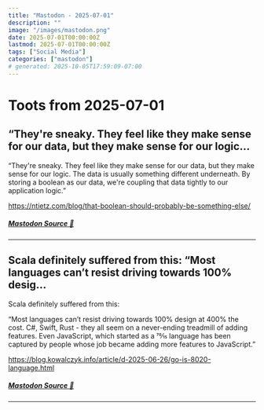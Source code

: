 ```yaml
---
title: "Mastodon - 2025-07-01"
description: ""
image: "/images/mastodon.png"
date: 2025-07-01T00:00:00Z
lastmod: 2025-07-01T00:00:00Z
tags: ["Social Media"]
categories: ["mastodon"]
# generated: 2025-10-05T17:59:09-07:00
---
```


# Toots from 2025-07-01

## “They're sneaky. They feel like they make sense for our data, but they make sense for our logic...

“They're sneaky. They feel like they make sense for our data, but they make sense for our logic. The data is usually something different underneath. By storing a boolean as our data, we're coupling that data tightly to our application logic.”

<https://ntietz.com/blog/that-boolean-should-probably-be-something-else/>

##### [Mastodon Source 🐘](https://hachyderm.io/@mweagle/114775999204643265)

---

## Scala definitely suffered from this:  “Most languages can’t resist driving towards 100% desig...

Scala definitely suffered from this:

“Most languages can’t resist driving towards 100% design at 400% the cost. C#, Swift, Rust - they all seem on a never-ending treadmill of adding features. Even JavaScript, which started as a 70⁄15 language has been captured by people whose job became adding more features to JavaScript.”

<https://blog.kowalczyk.info/article/d-2025-06-26/go-is-8020-language.html>

##### [Mastodon Source 🐘](https://hachyderm.io/@mweagle/114775957877083786)

---

